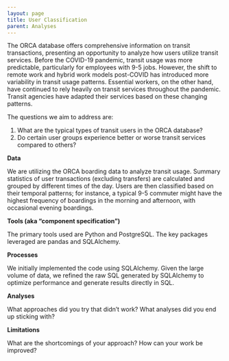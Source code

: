 ```yaml
---
layout: page
title: User Classification
parent: Analyses
---
```


The ORCA database offers comprehensive information on transit transactions, presenting an opportunity to analyze how users utilize transit services. Before the COVID-19 pandemic, transit usage was more predictable, particularly for employees with 9-5 jobs. However, the shift to remote work and hybrid work models post-COVID has introduced more variability in transit usage patterns. Essential workers, on the other hand, have continued to rely heavily on transit services throughout the pandemic. Transit agencies have adapted their services based on these changing patterns.

The questions we aim to address are:

1. What are the typical types of transit users in the ORCA database?
2. Do certain user groups experience better or worse transit services compared to others?

**Data**

We are utilizing the ORCA boarding data to analyze transit usage. Summary statistics of user transactions (excluding transfers) are calculated and grouped by different times of the day. Users are then classified based on their temporal patterns; for instance, a typical 9-5 commuter might have the highest frequency of boardings in the morning and afternoon, with occasional evening boardings.

**Tools (aka “component specification”)**

The primary tools used are Python and PostgreSQL. The key packages leveraged are pandas and SQLAlchemy.

**Processes**

We initially implemented the code using SQLAlchemy. Given the large volume of data, we refined the raw SQL generated by SQLAlchemy to optimize performance and generate results directly in SQL.


**Analyses**

What approaches did you try that didn’t work?
What analyses did you end up sticking with?

**Limitations**

What are the shortcomings of your approach?
How can your work be improved?

